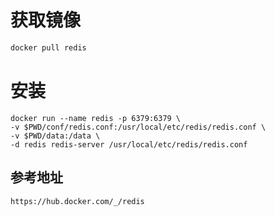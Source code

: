 # 获取镜像

```sh
docker pull redis
```



# 安装

```shell
docker run --name redis -p 6379:6379 \
-v $PWD/conf/redis.conf:/usr/local/etc/redis/redis.conf \
-v $PWD/data:/data \
-d redis redis-server /usr/local/etc/redis/redis.conf 
```



## 参考地址

```http
https://hub.docker.com/_/redis
```


